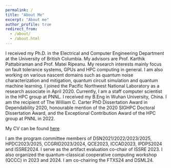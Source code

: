 ```yaml
---
permalink: /
title: "About Me"
excerpt: "About me"
author_profile: true
redirect_from: 
  - /about/
  - /about.html
---
```


I received my Ph.D. in the Electrical and Computer Engineering Department at the University of British Columbia. My advisors are Prof. Karthik Pattabiraman and Prof. Matei Ripeanu. My research interests mainly focus on fault tolerance systems, GPUs and HPC computing in general. I am also working on various nascent domains such as quantum noise characterization and mitigation, quantum circuit simulation and quantum machine learning. I joined the Pacific Northwest National Laboratory as a research associate in April 2020. Currently, I am a staff computer scientist in the HPC group at PNNL. I received my B.Eng in Wuhan University, China. I am the recipient of The William C. Carter PhD Dissertation Award in Dependability 2020, honourable mention of the 2020 SIGHPC Doctoral Dissertation Award, and the Exceptional Contribution Award of the HPC group at PNNL in 2022.

My CV can be found <a href="https://flyree.github.io/files/bo_fang_cv_nov2022.pdf">here</a>

I am the program committee members of DSN2021/2022/2023/2025, HPDC2023/2025, CCGRID2023/2024, QCE2023, ICCAD2023, IPDPS2024 and ISSRE2024. I serve as the artifact evaluation co-chair of ISSRE 2023. I also organized the quantum-classical cooperative computing workshop (QCCC) in 2023 and 2024. I am co-chairing the FTXS24 and DSML24. 

